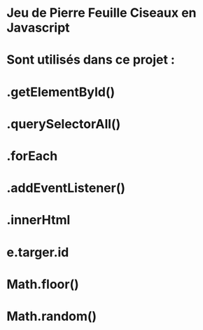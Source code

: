 # Jeu de Pierre Feuille Ciseaux en Javascript
#
# Sont utilisés dans ce projet :
#
# .getElementById()
# .querySelectorAll()
# .forEach
# .addEventListener()
# .innerHtml
# e.targer.id
# Math.floor()
# Math.random()
#
#
#
#
#
